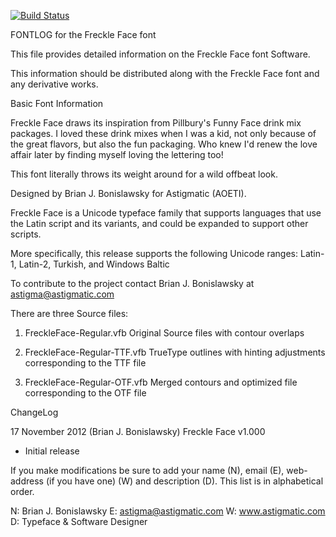 [![Build Status](https://travis-ci.org/fontdirectory/freckleface.svg?branch=master)](https://travis-ci.org/fontdirectory/freckleface)

FONTLOG for the Freckle Face font

This file provides detailed information on the Freckle Face font
Software.

This information should be distributed along with the Freckle Face
font and any derivative works.

Basic Font Information

Freckle Face draws its inspiration from Pillbury's Funny Face drink mix
packages. I loved these drink mixes when I was a kid, not only because of 
the great flavors, but also the fun packaging. Who knew I'd renew the
love affair later by finding myself loving the lettering too!

This font literally throws its weight around for a wild offbeat look.

Designed by Brian J. Bonislawsky for Astigmatic (AOETI).

Freckle Face is a Unicode typeface family that supports languages that use
the Latin script and its variants, and could be expanded to support 
other scripts.

More specifically, this release supports the following
Unicode ranges: Latin-1, Latin-2, Turkish, and Windows Baltic

To contribute to the project contact Brian J. Bonislawsky
at astigma@astigmatic.com

There are three Source files:

1. FreckleFace-Regular.vfb Original Source files with contour overlaps

2. FreckleFace-Regular-TTF.vfb TrueType outlines with hinting 
   adjustments corresponding to the TTF file

3. FreckleFace-Regular-OTF.vfb Merged contours and optimized file 
   corresponding to the OTF file

ChangeLog

17 November 2012 (Brian J. Bonislawsky) Freckle Face v1.000
- Initial release

If you make modifications be sure to add your name (N),
email (E), web-address (if you have one) (W) and description (D). 
This list is in alphabetical order.

N: Brian J. Bonislawsky
E: astigma@astigmatic.com
W: www.astigmatic.com
D: Typeface & Software Designer
